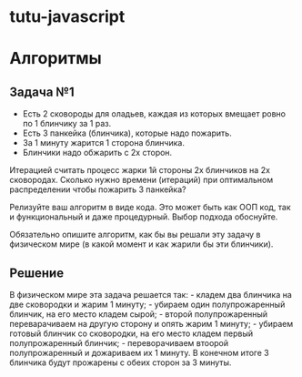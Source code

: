 # tutu-javascript

# Алгоритмы
## Задача №1
- Есть 2 сковороды для оладьев, каждая из которых вмещает ровно по 1 блинчику за 1 раз.
- Есть 3 панкейка (блинчика), которые надо пожарить.
- За 1 минуту жарится 1 сторона блинчика.
- Блинчики надо обжарить с 2х сторон.

Итерацией считать процесс жарки 1й стороны 2х блинчиков на 2х сковородах.
Сколько нужно времени (итераций) при оптимальном распределении чтобы пожарить 3 панкейка?

Релизуйте ваш алгоритм в виде кода. Это может быть как ООП код, так и функциональный и даже процедурный.
Выбор подхода обоснуйте.

Обязательно опишите алгоритм, как бы вы решали эту задачу в физическом мире (в какой момент и как жарили бы эти блинчики).

## Решение
В физическом мире эта задача решается так:
	- кладем два блинчика на две сковородки и жарим 1 минуту;
	- убираем один полупрожаренный блинчик, на его место кладем сырой;
	- второй полупрожаренный переварачиваем на другую сторону и опять жарим 1 минуту;
	- убираем готовый блинчик со сковородки, на его место кладем первый полупрожаренный блинчик;
	- переворачиваем втоорой полупрожаренный и дожариваем их 1 минуту.
В конечном итоге 3 блинчика будут прожарены с обеих сторон за 3 минуты.